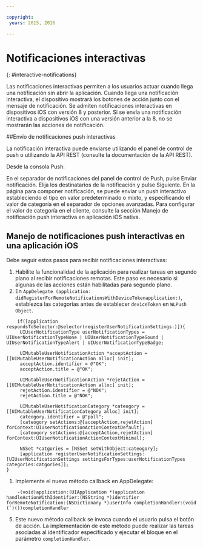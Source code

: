 ```yaml
---

copyright:
 years: 2015, 2016

---
```


# Notificaciones interactivas
{: #interactive-notifications}

Las notificaciones interactivas permiten a los usuarios actuar cuando llega una notificación sin abrir la aplicación. Cuando llega una notificación interactiva, el dispositivo mostrará los botones de acción junto con el mensaje de notificación. Se admiten notificaciones interactivas en dispositivos iOS con versión 8 y posterior. Si se envía una notificación interactiva a dispositivos iOS con una versión anterior a la 8, no se mostrarán las acciones de notificación.


##Envío de notificaciones push interactivas


La notificación interactiva puede enviarse utilizando el panel de control de push o utilizando la API REST (consulte la documentación de la API REST). 

Desde la consola Push: 

En el separador de notificaciones del panel de control de Push, pulse Enviar notificación. Elija los destinatarios de la notificación y pulse Siguiente. En la página para componer notificación, se puede enviar un push interactivo estableciendo el tipo en valor predeterminado o mixto, y especificando el valor de categoría en el separador de opciones avanzadas. Para configurar el valor de categoría en el cliente, consulte la sección Manejo de notificación push interactiva en aplicación iOS nativa. 

## Manejo de notificaciones push interactivas en una aplicación iOS 

Debe seguir estos pasos para recibir notificaciones interactivas:

1. Habilite la funcionalidad de la aplicación para realizar tareas en segundo plano al recibir notificaciones remotas. Este paso es necesario si algunas de las acciones están habilitadas para segundo plano. 
1. En `AppDelegate (application: didRegisterForRemoteNotificationsWithDeviceTokenapplication:)`, establezca las categorías antes de establecer `deviceToken` en `WLPush Object`.

```
	if([application respondsToSelector:@selector(registerUserNotificationSettings:)]){
	 UIUserNotificationType userNotificationTypes = UIUserNotificationTypeNone | UIUserNotificationTypeSound | UIUserNotificationTypeAlert | UIUserNotificationTypeBadge;
	      
	 UIMutableUserNotificationAction *acceptAction = [[UIMutableUserNotificationAction alloc] init];
	 acceptAction.identifier = @"OK";
	 acceptAction.title = @"OK";
	      
	 UIMutableUserNotificationAction *rejetAction = [[UIMutableUserNotificationAction alloc] init];
	 rejetAction.identifier = @"NOK";
	 rejetAction.title = @"NOK";
	      
	 UIMutableUserNotificationCategory *cateogory = [[UIMutableUserNotificationCategory alloc] init];
	 cateogory.identifier = @"poll";
	 [cateogory setActions:@[acceptAction,rejetAction] forContext:UIUserNotificationActionContextDefault];
	 [cateogory setActions:@[acceptAction,rejetAction] forContext:UIUserNotificationActionContextMinimal];
	      
	 NSSet *catgories = [NSSet setWithObject:cateogory];
	 [application registerUserNotificationSettings:[UIUserNotificationSettings settingsForTypes:userNotificationTypes categories:catgories]];
}
```

1. Implemente el nuevo método callback en AppDelegate:

```
	-(void)application:(UIApplication *)application handleActionWithIdentifier:(NSString *)identifier forRemoteNotification:(NSDictionary *)userInfo completionHandler:(void (ˆ)())completionHandler
``` 

5. Este nuevo método callback se invoca cuando el usuario pulsa el botón de acción. La implementación de este método puede realizar las tareas asociadas al identificador especificado y ejecutar el bloque en el parámetro `completionHandler`.
